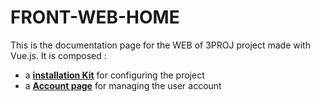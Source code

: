 # FRONT-WEB-HOME


This is the documentation page for the WEB of 3PROJ project made with Vue.js. It is composed :
- a **[installation Kit](Install-project.md)** for configuring the project
- a **[Account page](Account-page.md)** for managing the user account
